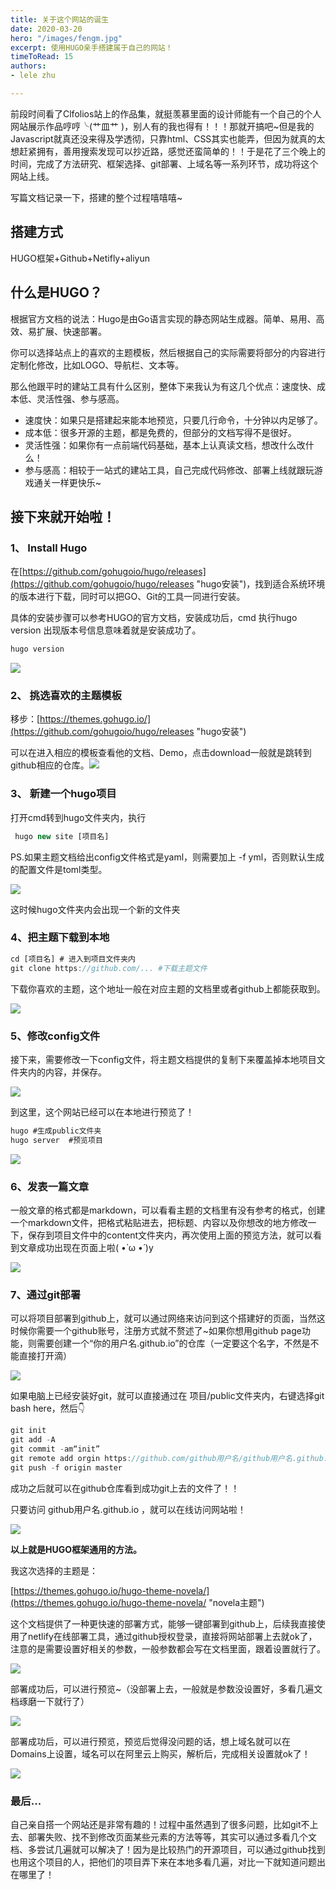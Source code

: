 ```yaml
---
title: 关于这个网站的诞生
date: 2020-03-20
hero: "/images/fengm.jpg"
excerpt: 使用HUGO亲手搭建属于自己的网站！
timeToRead: 15
authors:
- lele zhu

---
```

前段时间看了Clfolios站上的作品集，就挺羡慕里面的设计师能有一个自己的个人网站展示作品哼哼╰(艹皿艹 )，别人有的我也得有！！！那就开搞吧\~但是我的Javascript就真还没来得及学透彻，只靠html、CSS其实也能弄，但因为就真的太想赶紧拥有，善用搜索发现可以抄近路，感觉还蛮简单的！！于是花了三个晚上的时间，完成了方法研究、框架选择、git部署、上域名等一系列环节，成功将这个网站上线。

写篇文档记录一下，搭建的整个过程嘻嘻嘻\~

## 搭建方式

HUGO框架+Github+Netifly+aliyun

## 什么是HUGO？

根据官方文档的说法：Hugo是由Go语言实现的静态网站生成器。简单、易用、高效、易扩展、快速部署。

你可以选择站点上的喜欢的主题模板，然后根据自己的实际需要将部分的内容进行定制化修改，比如LOGO、导航栏、文本等。

那么他跟平时的建站工具有什么区别，整体下来我认为有这几个优点：速度快、成本低、灵活性强、参与感高。

* 速度快：如果只是搭建起来能本地预览，只要几行命令，十分钟以内足够了。
* 成本低：很多开源的主题，都是免费的，但部分的文档写得不是很好。
* 灵活性强：如果你有一点前端代码基础，基本上认真读文档，想改什么改什么！
* 参与感高：相较于一站式的建站工具，自己完成代码修改、部署上线就跟玩游戏通关一样更快乐\~

## **接下来就开始啦！**

### 1、 Install Hugo

在[https://github.com/gohugoio/hugo/releases](https://github.com/gohugoio/hugo/releases "hugo安装")，找到适合系统环境的版本进行下载，同时可以把GO、Git的工具一同进行安装。

具体的安装步骤可以参考HUGO的官方文档，安装成功后，cmd 执行hugo version 出现版本号信息意味着就是安装成功了。

```js
hugo version
```

![](/images/dingtalk_20210515152908.jpg)

### 2、 挑选喜欢的主题模板

移步：[https://themes.gohugo.io/](https://github.com/gohugoio/hugo/releases "hugo安装")

可以在进入相应的模板查看他的文档、Demo，点击download一般就是跳转到github相应的仓库。![](/images/dingtalk_20210515153816.jpg)

### 3、 新建一个hugo项目

打开cmd转到hugo文件夹内，执行

```js
 hugo new site [项目名]
```

PS.如果主题文档给出config文件格式是yaml，则需要加上 -f yml，否则默认生成的配置文件是toml类型。

![](/images/新建项目.gif)

这时候hugo文件夹内会出现一个新的文件夹

### 4、把主题下载到本地

```js
cd [项目名] # 进入到项目文件夹内
git clone https://github.com/... #下载主题文件
```

下载你喜欢的主题，这个地址一般在对应主题的文档里或者github上都能获取到。

![](/images/git-clone.gif)

### 5、修改config文件

接下来，需要修改一下config文件，将主题文档提供的复制下来覆盖掉本地项目文件夹内的内容，并保存。

![](/images/改配置.gif)

到这里，这个网站已经可以在本地进行预览了！

```js
hugo #生成public文件夹
hugo server  #预览项目
```

![](/images/预览.gif)

### 6、发表一篇文章

一般文章的格式都是markdown，可以看看主题的文档里有没有参考的格式，创建一个markdown文件，把格式粘贴进去，把标题、内容以及你想改的地方修改一下，保存到项目文件中的content文件夹内，再次使用上面的预览方法，就可以看到文章成功出现在页面上啦( •̀ ω •́ )y

![](/images/wenzhang.gif)

### 7、通过git部署

可以将项目部署到github上，就可以通过网络来访问到这个搭建好的页面，当然这时候你需要一个github账号，注册方式就不赘述了\~如果你想用github page功能，则需要创建一个“你的用户名.github.io”的仓库（一定要这个名字，不然是不能直接打开滴）

![](/images/cangku.gif)

如果电脑上已经安装好git，就可以直接通过在 项目/public文件夹内，右键选择git bash here，然后👇

```js
git init
git add -A
git commit -am“init”
git remote add orgin https://github.com/github用户名/github用户名.github.io.git
git push -f origin master
```

成功之后就可以在github仓库看到成功git上去的文件了！！

只要访问 github用户名.github.io ，就可以在线访问网站啦！

![](/images/git.gif)

**以上就是HUGO框架通用的方法。**

我这次选择的主题是：

[https://themes.gohugo.io/hugo-theme-novela/](https://themes.gohugo.io/hugo-theme-novela/ "novela主题")

这个文档提供了一种更快速的部署方式，能够一键部署到github上，后续我直接使用了netlify在线部署工具，通过github授权登录，直接将网站部署上去就ok了，注意的是需要设置好相关的参数，一般参数都会写在文档里面，跟着设置就行了。

![](/images/2.png)

部署成功后，可以进行预览\~（没部署上去，一般就是参数没设置好，多看几遍文档琢磨一下就行了）

![](/images/3.png)

部署成功后，可以进行预览，预览后觉得没问题的话，想上域名就可以在Domains上设置，域名可以在阿里云上购买，解析后，完成相关设置就ok了！

![](/images/4.png)

### 最后...

自己亲自搭一个网站还是非常有趣的！过程中虽然遇到了很多问题，比如git不上去、部署失败、找不到修改页面某些元素的方法等等，其实可以通过多看几个文档、多尝试几遍就可以解决了！因为是比较热门的开源项目，可以通过github找到也用这个项目的人，把他们的项目弄下来在本地多看几遍，对比一下就知道问题出在哪里了！